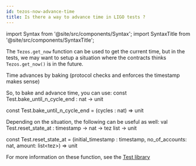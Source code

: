 ```yaml
---
id: tezos-now-advance-time
title: Is there a way to advance time in LIGO tests ?
---
```


import Syntax from '@site/src/components/Syntax';
import SyntaxTitle from '@site/src/components/SyntaxTitle';

The `Tezos.get_now` function can be used to get the current time, but
in the tests, we may want to setup a situation where the contracts
thinks `Tezos.get_now()` is in the future.

Time advances by baking (protocol checks and enforces the timestamp makes sense)

<!--
This comment section contains check for signature update in below referenced functions.
Below example is referencing functions in the Test module, but the referencing is done
by plain copy-pasting of the signature.
What if the Test module functions change or get deleted ? The references would be obsolete.

Ideally, we want an mechanism to include code snippets from other parts of the doc,
but without this, we'll do the following hack below.

Below are some assignment that trigger a warning if a signature is outdated.
If you want to refer to `Test.foo`, you add a check like:
  let _dummy : expected_signature_of_foo = Test.foo
And you can mention `foo : expected_signature_of_foo` in the Markdown.
If the function is updated, the typer will fail, triggering a warning,
and you'll have to change the expected signature everywhere it's mentioned in the file.

```cameligo test-ligo group=log
let _dummy : nat -> unit = Test.bake_until_n_cycle_end
let _dummy : timestamp -> nat -> tez list -> unit = Test.reset_state_at
```


```jsligo test-ligo group=log
let _dummy : (cycles : nat) => unit = Test.bake_until_n_cycle_end
let _dummy_2 : (initial_timestamp : timestamp, no_of_accounts: nat, amount: list<tez>) => unit = Test.reset_state_at
```

-->

So, to bake and advance time, you can use:
<SyntaxTitle syntax="cameligo">
const Test.bake_until_n_cycle_end : nat -> unit
</SyntaxTitle>

<SyntaxTitle syntax="jsligo">
const Test.bake_until_n_cycle_end = (cycles : nat) => unit
</SyntaxTitle>

Depending on the situation, the following can be useful as well:
<SyntaxTitle syntax="cameligo">
val Test.reset_state_at : timestamp -> nat -> tez list -> unit
</SyntaxTitle>

<SyntaxTitle syntax="jsligo">
const Test.reset_state_at = (initial_timestamp : timestamp, no_of_accounts: nat, amount: list&lt;tez&gt;) => unit
</SyntaxTitle>


For more information on these function, see the [Test library](../reference/test.md)

<!-- updated use of entry -->
